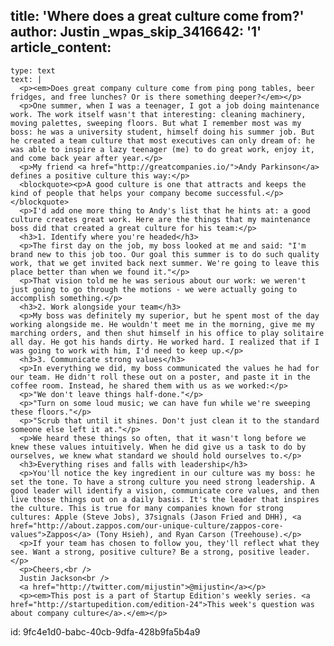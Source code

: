 title: 'Where does a great culture come from?'
author: Justin
_wpas_skip_3416642: '1'
article_content:
  -
    type: text
    text: |
      <p><em>Does great company culture come from ping pong tables, beer fridges, and free lunches? Or is there something deeper?</em></p>
      <p>One summer, when I was a teenager, I got a job doing maintenance work. The work itself wasn't that interesting: cleaning machinery, moving palettes, sweeping floors. But what I remember most was my boss: he was a university student, himself doing his summer job. But he created a team culture that most executives can only dream of: he was able to inspire a lazy teenager (me) to do great work, enjoy it, and come back year after year.</p>
      <p>My friend <a href="http://greatcompanies.io/">Andy Parkinson</a> defines a positive culture this way:</p>
      <blockquote><p>A good culture is one that attracts and keeps the kind of people that helps your company become successful.</p></blockquote>
      <p>I'd add one more thing to Andy's list that he hints at: a good culture creates great work. Here are the things that my maintenance boss did that created a great culture for his team:</p>
      <h3>1. Identify where you're headed</h3>
      <p>The first day on the job, my boss looked at me and said: "I'm brand new to this job too. Our goal this summer is to do such quality work, that we get invited back next summer. We're going to leave this place better than when we found it."</p>
      <p>That vision told me he was serious about our work: we weren't just going to go through the motions - we were actually going to accomplish something.</p>
      <h3>2. Work alongside your team</h3>
      <p>My boss was definitely my superior, but he spent most of the day working alongside me. He wouldn't meet me in the morning, give me my marching orders, and then shut himself in his office to play solitaire all day. He got his hands dirty. He worked hard. I realized that if I was going to work with him, I'd need to keep up.</p>
      <h3>3. Communicate strong values</h3>
      <p>In everything we did, my boss communicated the values he had for our team. He didn't roll these out on a poster, and paste it in the coffee room. Instead, he shared them with us as we worked:</p>
      <p>"We don't leave things half-done."</p>
      <p>"Turn on some loud music; we can have fun while we're sweeping these floors."</p>
      <p>"Scrub that until it shines. Don't just clean it to the standard someone else left it at."</p>
      <p>We heard these things so often, that it wasn't long before we knew these values intuitively. When he did give us a task to do by ourselves, we knew what standard we should hold ourselves to.</p>
      <h3>Everything rises and falls with leadership</h3>
      <p>You'll notice the key ingredient in our culture was my boss: he set the tone. To have a strong culture you need strong leadership. A good leader will identify a vision, communicate core values, and then live those things out on a daily basis. It's the leader that inspires the culture. This is true for many companies known for strong cultures: Apple (Steve Jobs), 37signals (Jason Fried and DHH), <a href="http://about.zappos.com/our-unique-culture/zappos-core-values">Zappos</a> (Tony Hsieh), and Ryan Carson (Treehouse).</p>
      <p>If your team has chosen to follow you, they'll reflect what they see. Want a strong, positive culture? Be a strong, positive leader.</p>
      <p>Cheers,<br />
      Justin Jackson<br />
      <a href="http://twitter.com/mijustin">@mijustin</a></p>
      <p><em>This post is a part of Startup Edition's weekly series. <a href="http://startupedition.com/edition-24">This week's question was about company culture</a>.</em></p>
      
id: 9fc4e1d0-babc-40cb-9dfa-428b9fa5b4a9
